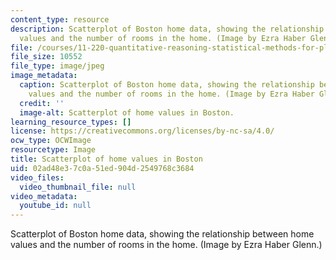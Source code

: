 ```yaml
---
content_type: resource
description: Scatterplot of Boston home data, showing the relationship between home
  values and the number of rooms in the home. (Image by Ezra Haber Glenn.)
file: /courses/11-220-quantitative-reasoning-statistical-methods-for-planners-i-spring-2009/02ad48e37c0a51ed904d2549768c3684_11-220s09-th.jpg
file_size: 10552
file_type: image/jpeg
image_metadata:
  caption: Scatterplot of Boston home data, showing the relationship between home
    values and the number of rooms in the home. (Image by Ezra Haber Glenn.)
  credit: ''
  image-alt: Scatterplot of home values in Boston.
learning_resource_types: []
license: https://creativecommons.org/licenses/by-nc-sa/4.0/
ocw_type: OCWImage
resourcetype: Image
title: Scatterplot of home values in Boston
uid: 02ad48e3-7c0a-51ed-904d-2549768c3684
video_files:
  video_thumbnail_file: null
video_metadata:
  youtube_id: null
---
```

Scatterplot of Boston home data, showing the relationship between home values and the number of rooms in the home. (Image by Ezra Haber Glenn.)